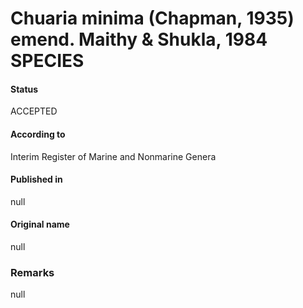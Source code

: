 # Chuaria minima (Chapman, 1935) emend. Maithy & Shukla, 1984 SPECIES

#### Status
ACCEPTED

#### According to
Interim Register of Marine and Nonmarine Genera

#### Published in
null

#### Original name
null

### Remarks
null